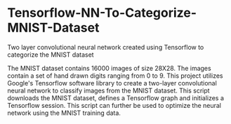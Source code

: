 # Tensorflow-NN-To-Categorize-MNIST-Dataset
Two layer convolutional neural network created using Tensorflow to categorize the MNIST dataset

The MNIST dataset contains 16000 images of size 28X28. The images contain a set of hand drawn digits ranging from 0 to 9. This project utilizes Google's Tensorflow software library to create a two-layer convolutional neural network to classify images from the MNIST dataset. This script downloads the MNIST dataset, defines a Tensorflow graph and initializes a Tensorflow session. This script can further be used to optimize the neural network using the MNIST training data.
